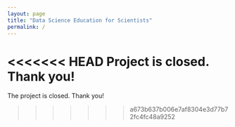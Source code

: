 ```yaml
---
layout: page
title: "Data Science Education for Scientists"
permalink: /
---    
```


<<<<<<< HEAD
Project is closed. Thank you!
=======
The project is closed. Thank you!
>>>>>>> a673b637b006e7af8304e3d77b72fc4fc48a9252
